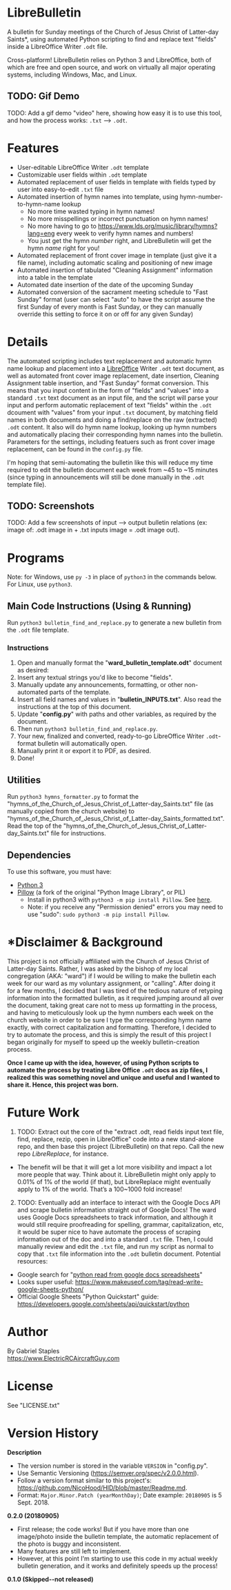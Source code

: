 # LibreBulletin
A bulletin for Sunday meetings of the Church of Jesus Christ of Latter-day Saints\*, using automated Python scripting to find and replace text "fields" inside a LibreOffice Writer `.odt` file.

Cross-platform! LibreBulletin relies on Python 3 and LibreOffice, both of which are free and open source, and work on virtually all major operating systems, including Windows, Mac, and Linux.

## TODO: Gif Demo

TODO: Add a gif demo "video" here, showing how easy it is to use this tool, and how the process works: `.txt` --> `.odt`.

# Features
- User-editable LibreOffice Writer `.odt` template
- Customizable user fields within `.odt` template
- Automated replacement of user fields in template with fields typed by user into easy-to-edit `.txt` file
- Automated insertion of hymn names into template, using hymn-number-to-hymn-name lookup
  - No more time wasted typing in hymn names!
  - No more misspellings or incorrect punctuation on hymn names! 
  - No more having to go to https://www.lds.org/music/library/hymns?lang=eng every week to verify hymn names and numbers!
  - You just get the hymn *number* right, and LibreBulletin will get the hymn *name* right for you!
- Automated replacement of front cover image in template (just give it a file name), including automatic scaling and positioning of new image
- Automated insertion of tabulated "Cleaning Assignment" information into a table in the template
- Automated date insertion of the date of the upcoming Sunday
- Automated conversion of the sacrament meeting schedule to "Fast Sunday" format (user can select "auto" to have the script assume the first Sunday of every month is Fast Sunday, or they can manually override this setting to force it on or off for any given Sunday)

# Details

The automated scripting includes text replacement and automatic hymn name lookup and placement into a [LibreOffice](https://www.libreoffice.org/) Writer `.odt` text document, as well as automated front cover image replacement, date insertion, Cleaning Assignment table insertion, and "Fast Sunday" format conversion. This means that you input content in the form of "fields" and "values" into a standard `.txt` text document as an input file, and the script will parse your input and perform automatic replacement of text "fields" within the `.odt` dcoument with "values" from your input `.txt` document, by matching field names in both documents and doing a find/replace on the raw (extracted) `.odt` content. It also will do hymn name lookup, looking up hymn numbers and automatically placing their corresponding hymn names into the bulletin. Parameters for the settings, including featuers such as front cover image replacement, can be found in the `config.py` file.

I'm hoping that semi-automating the bulletin like this will reduce my time required to edit the bulletin document each week from ~45 to ~15 minutes (since typing in announcements will still be done manually in the `.odt` template file).

## TODO: Screenshots

TODO: Add a few screenshots of input --> output bulletin relations (ex: image of: .odt image in + .txt inputs image = .odt image out).

# Programs
Note: for Windows, use `py -3` in place of `python3` in the commands below. For Linux, use `python3`.

## Main Code Instructions (Using & Running)
Run `python3 bulletin_find_and_replace.py` to generate a new bulletin from the `.odt` file template.  

### Instructions
 1. Open and manually format the "**ward_bulletin_template.odt**" document as desired:
   1. Insert any textual strings you'd like to become "fields".
   2. Manually update any announcements, formatting, or other non-automated parts of the template.
 2. Insert all field names and values in "**bulletin_INPUTS.txt**". Also read the instructions at the top of this document.
 3. Update "**config.py**" with paths and other variables, as required by the document.
 4. Then run `python3 bulletin_find_and_replace.py`.
 5. Your new, finalized and converted, ready-to-go LibreOffice Writer `.odt`-format bulletin will automatically open.
 6. Manually print it or export it to PDF, as desired.
 7. Done!

## Utilities

Run `python3 hymns_formatter.py` to format the "hymns_of_the_Church_of_Jesus_Christ_of_Latter-day_Saints.txt" file (as manually copied from the church website) to "hymns_of_the_Church_of_Jesus_Christ_of_Latter-day_Saints_formatted.txt". Read the top of the "hymns_of_the_Church_of_Jesus_Christ_of_Latter-day_Saints.txt" file for instructions.

## Dependencies
To use this software, you must have:  
 * [Python 3](https://www.python.org/downloads/)
 * [Pillow](https://pillow.readthedocs.io/en/latest/installation.html) (a fork of the original "Python Image Library", or PIL)
   * Install in python3 with `python3 -m pip install Pillow`. See [here](https://stackoverflow.com/a/20061019/4561887).
   * Note: if you receive any "Permission denied" errors you may need to use "sudo": `sudo python3 -m pip install Pillow`.

# \*Disclaimer & Background
This project is not officially affiliated with the Church of Jesus Christ of Latter-day Saints. Rather, I was asked by the bishop of my local congregation (AKA: "ward") if I would be willing to make the bulletin each week for our ward as my voluntary assignment, or "calling".  After doing it for a few months, I decided that I was tired of the tedious nature of retyping information into the formatted bulletin, as it required jumping around all over the document, taking great care not to mess up formatting in the process, and having to meticulously look up the hymn numbers each week on the church website in order to be sure I type the corresponding hymn name exactly, with correct capitalization and formatting. Therefore, I decided to try to automate the process, and this is simply the result of this project I began originally for myself to speed up the weekly bulletin-creation process. 

**Once I came up with the idea, however, of using Python scripts to automate the process by treating Libre Office `.odt` docs as zip files, I realized this was something novel and unique and useful and I wanted to share it. Hence, this project was born.**

# Future Work
1. TODO: Extract out the core of the "extract .odt, read fields input text file, find, replace, rezip, open in LibreOffice" code into a new stand-alone repo, and then base this project (LibreBulletin) on that repo. Call the new repo *LibreReplace*, for instance. 
  * The benefit will be that it will get a lot more visibility and impact a lot more people that way. Think about it. LibreBulletin might only apply to 0.01% of 1% of the world (if that), but LibreReplace might eventually apply to 1% of the world. That’s a 100~1000 fold increase!
2. TODO: Eventually add an interface to interact with the Google Docs API and scrape bulletin information straight out of Google Docs! The ward uses Google Docs spreadsheets to track information, and although it would still require proofreading for spelling, grammar, capitalization, etc, it would be super nice to have automate the process of scraping information out of the doc and into a standard `.txt` file. Then, I could manually review and edit the `.txt` file, and run my script as normal to copy that `.txt` file information into the `.odt` bulletin document. Potential resources:
  * Google search for "[python read from google docs spreadsheets](https://www.google.com/search?q=python+read+from+google+docs+spreadsheets&oq=python+read+from+google+docs+spreadsheets&aqs=chrome..69i57.10710j1j4&sourceid=chrome&ie=UTF-8)"
  * Looks super useful: https://www.makeuseof.com/tag/read-write-google-sheets-python/
  * Official Google Sheets "Python Quickstart" guide: https://developers.google.com/sheets/api/quickstart/python

# Author
By Gabriel Staples  
https://www.ElectricRCAircraftGuy.com  

# License
See "LICENSE.txt"

# Version History
**Description**
* The version number is stored in the variable `VERSION` in "config.py".
* Use Semantic Versioning (https://semver.org/spec/v2.0.0.html).
* Follow a version format similar to this project's: https://github.com/NicoHood/HID/blob/master/Readme.md.
* Format: `Major.Minor.Patch (yearMonthDay)`; Date example: `20180905` is 5 Sept. 2018.

**0.2.0 (20180905)**
* First release; the code works! But if you have more than one image/photo inside the bulletin template, the automatic replacement of the photo is buggy and inconsistent.
* Many features are still left to implement. 
* However, at this point I'm starting to use this code in my actual weekly bulletin generation, and it works and definitely speeds up the process!

**0.1.0 (Skipped--not released)**






